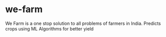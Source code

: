 # we-farm
We Farm is a one stop solution to all problems of farmers in India. Predicts crops using ML Algorithms for better yield
